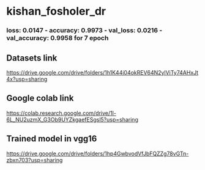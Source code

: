 # kishan_fosholer_dr

### loss: 0.0147 - accuracy: 0.9973 - val_loss: 0.0216 - val_accuracy: 0.9958 for 7 epoch

## Datasets link
https://drive.google.com/drive/folders/1h1K44i04okREV64N2ylViTy74AHxJt4x?usp=sharing

## Google colab link
https://colab.research.google.com/drive/1l-6L_NU2uzmX_G3Ob9UYZkgaefESgsl5?usp=sharing

## Trained model in vgg16
https://drive.google.com/drive/folders/1hp4GwbvodVfJbFQZZg78vGTn-zbxn703?usp=sharing
